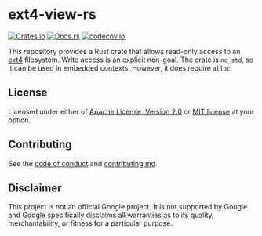 # ext4-view-rs

[![Crates.io](https://img.shields.io/crates/v/ext4-view)](https://crates.io/crates/ext4-view) 
[![Docs.rs](https://docs.rs/ext4-view/badge.svg)](https://docs.rs/ext4-view)
[![codecov.io](https://codecov.io/gh/nicholasbishop/ext4-view-rs/coverage.svg?branch=main)](https://app.codecov.io/gh/nicholasbishop/ext4-view-rs)

This repository provides a Rust crate that allows read-only access to an
[ext4] filesystem. Write access is an explicit non-goal. The crate is
`no_std`, so it can be used in embedded contexts. However, it does
require `alloc`.

[ext4]: https://en.wikipedia.org/wiki/Ext4

## License

Licensed under either of [Apache License, Version 2.0](LICENSE-APACHE)
or [MIT license](LICENSE-MIT) at your option.

## Contributing

See the [code of conduct] and [contributing.md].

[code of conduct]: docs/code-of-conduct.md
[contributing.md]: docs/contributing.md

## Disclaimer

This project is not an official Google project. It is not supported by
Google and Google specifically disclaims all warranties as to its quality,
merchantability, or fitness for a particular purpose.
